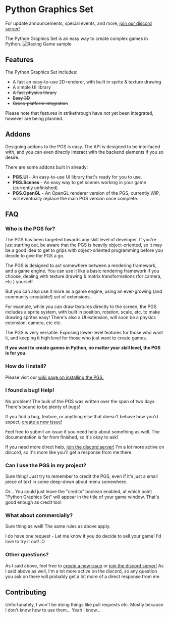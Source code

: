 # Python Graphics Set
For update announcements, special events, and more, [join our discord server!](https://discord.gg/FZt33pNkAp)

The Python Graphics Set is an easy way to create complex games in Python.
![Racing Game sample](https://rollbot.net/wp-content/uploads/2021/07/pgs-sample-image.png)

## Features
The Python Graphics Set includes:
* A fast an easy-to-use 2D renderer, with built in sprite & texture drawing
* A simple UI library
* ~~A fast physics library~~
* ~~Easy 3D~~
* ~~Cross-platform integration~~

Please note that features in strikethrough have not yet been integrated, however are being planned.

## Addons
Designing addons to the PGS is easy. The API is designed to be interfaced with, and you can even directly interact with the backend elements if you so desire.

There are some addons built in already:
* **PGS.UI** - An easy-to-use UI library that's ready for you to use.
* **PGS.Scenes** - An easy way to get scenes working in your game (currently unfinished)
* **PGS.OpenGL** - An OpenGL renderer version of the PGS, currently WIP, will eventually replace the main PGS version once complete.

## FAQ

### Who is the PGS for?
The PGS has been targeted towards any skill level of developer. If you're just starting out, be aware that the PGS is heavily object-oriented, so it may be a good idea to get to grips with object-oriented programming before you decide to give the PGS a go.

The PGS is designed to act somewhere between a rendering framework, and a game engine. You can use it like a basic rendering framework if you choose, dealing with texture drawing & matrix transformations (for camera, etc.) yourself.

But you can also use it more as a game engine, using an ever-growing (and community-creatable!) set of extensions.

For example, while you can draw textures directly to the screen, the PGS includes a sprite system, with built in position, rotation, scale, etc. to make drawing sprites easy! There's also a UI extension, will soon be a physics extension, camera, etc etc.

The PGS is very versatile. Exposing lower-level features for those who want it, and keeping it high level for those who just want to create games.

**If you want to create games in Python, no matter your skill level, the PGS is for you.**

### How do I install?
Please visit our [wiki page on installing the PGS.](https://github.com/ohtrobinson/PGS/wiki/Installing-the-PGS)

### I found a bug! Help!
No problem! The bulk of the PGS was written over the span of two days. There's bound to be plenty of bugs!

If you find a bug, feature, or anything else that doesn't behave how you'd expect, [create a new issue!](https://github.com/ohtrobinson/PGS/issues)

Feel free to submit an issue if you need help about something as well. The documentation is far from finished, so it's okay to ask!

If you need more direct help, [join the discord server!](https://discord.gg/FZt33pNkAp) I'm a lot more active on discord, so it's more like you'll get a response from me there.

### Can I use the PGS in my project?
Sure thing! Just try to remember to credit the PGS, even if it's just a small piece of text in some deep-down about menu somewhere.

Or... You could just leave the "credits" boolean enabled, at which point "Python Graphics Set" will appear in the title of your game window. That's good enough as credit too!

### What about commercially?
Sure thing as well! The same rules as above apply.

I do have one request - Let me know if you do decide to sell your game! I'd love to try it out! :D

### Other questions?
As I said above, feel free to [create a new issue](https://github.com/ohtrobinson/PGS/issues) or [join the discord server!](https://discord.gg/FZt33pNkAp) As I said above as well, I'm a lot more active on the discord, so any question you ask on there will probably get a lot more of a direct response from me.

## Contributing
Unfortunately, I won't be doing things like pull requests etc. Mostly because I don't know how to use them... Yeah I know...